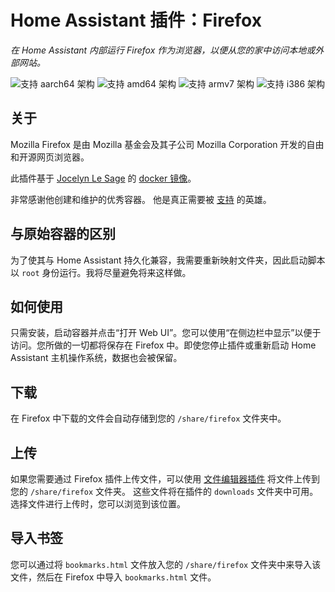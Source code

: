# Home Assistant 插件：Firefox

_在 Home Assistant 内部运行 Firefox 作为浏览器，以便从您的家中访问本地或外部网站。_

![支持 aarch64 架构][aarch64-shield]
![支持 amd64 架构][amd64-shield]
![支持 armv7 架构][armv7-shield]
![支持 i386 架构][i386-shield]

## 关于

Mozilla Firefox 是由 Mozilla 基金会及其子公司 Mozilla Corporation 开发的自由和开源网页浏览器。

此插件基于 [Jocelyn Le Sage](https://github.com/jlesage) 的 [docker 镜像](https://github.com/jlesage/docker-firefox)。

非常感谢他创建和维护的优秀容器。
他是真正需要被 [支持](https://github.com/sponsors/jlesage) 的英雄。

## 与原始容器的区别

为了使其与 Home Assistant 持久化兼容，我需要重新映射文件夹，因此启动脚本以 `root` 身份运行。我将尽量避免将来这样做。

## 如何使用

只需安装，启动容器并点击“打开 Web UI”。您可以使用“在侧边栏中显示”以便于访问。您所做的一切都将保存在 Firefox 中。即使您停止插件或重新启动 Home Assistant 主机操作系统，数据也会被保留。

## 下载

在 Firefox 中下载的文件会自动存储到您的 `/share/firefox` 文件夹中。

## 上传

如果您需要通过 Firefox 插件上传文件，可以使用 [文件编辑器插件](https://github.com/home-assistant/addons/blob/master/configurator/) 将文件上传到您的 `/share/firefox` 文件夹。
这些文件将在插件的 `downloads` 文件夹中可用。选择文件进行上传时，您可以浏览到该位置。

## 导入书签

您可以通过将 `bookmarks.html` 文件放入您的 `/share/firefox` 文件夹中来导入该文件，然后在 Firefox 中导入 `bookmarks.html` 文件。

[aarch64-shield]: https://img.shields.io/badge/aarch64-yes-green.svg
[amd64-shield]: https://img.shields.io/badge/amd64-yes-green.svg
[armv7-shield]: https://img.shields.io/badge/armv7-yes-green.svg
[i386-shield]: https://img.shields.io/badge/i386-yes-green.svg